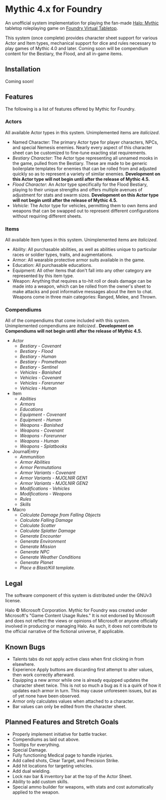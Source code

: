 # Mythic 4.x for Foundry

An unofficial system implementation for playing the fan-made [Halo: Mythic](https://www.reddit.com/r/HaloMythic/) tabletop roleplaying game on [Foundry Virtual Tabletop](https://foundryvtt.com/).

This system (once complete) provides character sheet support for various Actor and Item types, mechanical support for dice and rules necessary to play games of Mythic 4.0 and later. Coming soon will be compendium content for the Bestiary, the Flood, and all in-game items.

## Installation

Coming soon!

## Features

The following is a list of features offered by Mythic for Foundry.

### Actors

All available Actor types in this system. Unimplemented items are *italicized*.

* Named Character: The primary Actor type for player characters, NPCs, and special Nemesis enemies. Nearly every aspect of this character sheet can be customized to fine-tune exacting stat requirements.
* *Bestiary Character*: The Actor type representing all unnamed mooks in the game, pulled from the Bestiary. These are made to be generic boilerplate templates for enemies that can be rolled from and adjusted quickly so as to represent a variety of similar enemies. **Development on this Actor type will not begin until after the release of Mythic 4.5.**
* *Flood Character*: An Actor type specifically for the Flood Bestiary, playing to their unique strengths and offers multiple avenues of adjustment for stats and swarm sizes. **Development on this Actor type will not begin until after the release of Mythic 4.5.**
* *Vehicle*: The Actor type for vehicles, permitting them to own items and weapons that can be swapped out to represent different configurations without requiring different sheets.

### Items

All available Item types in this system. Unimplemented items are *italicized*.

* Ability: All purchasable abilities, as well as abilities unique to particular races or soldier types, traits, and augmentations.
* Armor: All wearable protective armor suits available in the game.
* Education: All purchasable educations.
* Equipment: All other items that don't fall into any other category are represented by this item type.
* Weapon: Anything that requires a to-hit roll or deals damage can be made into a weapon, which can be rolled from the owner's sheet to make attacks and post informative messages about the item to chat. Weapons come in three main categories: Ranged, Melee, and Thrown.

### Compendiums

All of the compendiums that come included with this system. Unimplemented compendiums are *italicized.*. **Development on Compendiums will not begin until after the release of Mythic 4.5.**

* Actor
    * *Bestiary - Covenant*
    * *Bestiary - Flood*
    * *Bestiary - Human*
    * *Bestiary - Promethean*
    * *Bestiary - Sentinel*
    * *Vehicles - Banished*
    * *Vehicles - Covenant*
    * *Vehicles - Forerunner*
    * *Vehicles - Human*
* Item
    * *Abilities*
    * *Armors*
    * *Educations*
    * *Equipment - Covenant*
    * *Equipment - Human*
    * *Weapons - Banished*
    * *Weapons - Covenant*
    * *Weapons - Forerunner*
    * *Weapons - Human*
    * *Weapons - Splatbooks*
* JournalEntry
    * *Ammunition*
    * *Armor Abilities*
    * *Armor Permutations*
    * *Armor Variants - Covenant*
    * *Armor Variants - MJOLNIR GEN1*
    * *Armor Variants - MJOLNIR GEN2*
    * *Modifications - Vehicles*
    * *Modifications - Weapons*
    * *Rules*
    * *Skills*
* Macro
    * *Calculate Damage from Falling Objects*
    * *Calculate Falling Damage*
    * *Calculate Scatter*
    * *Calculate Splatter Damage*
    * *Generate Encounter*
    * *Generate Environment*
    * *Generate Mission*
    * *Generate NPC*
    * *Generate Weather Conditions*
    * *Generate Planet*
    * *Place a Blast/Kill template.*

## Legal

The software component of this system is distributed under the GNUv3 license.

Halo &copy; Microsoft Corporation. Mythic for Foundry was created under Microsoft's "Game Content Usage Rules." It is not endorsed by Microsoft and does not reflect the views or opinions of Microsoft or anyone officially involved in producing or managing Halo. As such, it does not contribute to the official narrative of the fictional universe, if applicable.

## Known Bugs

* Talents tabs do not apply active class when first clicking in from elsewhere.
* Experience Apply buttons are discarding first attempt to alter values, then work correctly afterward.
* Equipping a new armor while one is already equipped updates the character sheet twice. This is not so much a bug as it is a quirk of how it updates each armor in turn. This may cause unforeseen issues, but as of yet none have been observed.
* Armor only calculates values when attached to a character.
* Bar values can only be edited from the character sheet.

## Planned Features and Stretch Goals

* Properly implement initiative for battle tracker.
* Compendiums as laid out above.
* Tooltips for everything.
* Special Damage.
* Fully functioning Medical page to handle injuries.
* Add called shots, Clear Target, and Precision Strike.
* Add hit locations for targeting vehicles.
* Add dual wielding.
* Lock nav bar & inventory bar at the top of the Actor Sheet.
* Ability to add custom skills.
* Special ammo builder for weapons, with stats and cost automatically applied to the weapon.
